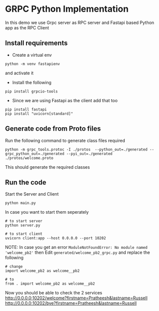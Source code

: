 # GRPC Python Implementation

In this demo we use Grpc server as RPC server and Fastapi based Python app as the RPC Client 

## Install requirements
* Create a virtual env  
```
python -m venv fastapienv
```
and activate it 

* Install the following  
```
pip install grpcio-tools
```

* Since we are using Fastapi as the client add that too  
```
pip install fastapi
pip install "uvicorn[standard]"
```

## Generate code from Proto files
Run the following command to generate class files required
```
python -m grpc_tools.protoc -I ./protos  --python_out=./generated --grpc_python_out=./generated --pyi_out=./generated ./protos/welcome.proto
```
This should generate the required classes


## Run the code
Start the Server and Client
```
python main.py
```

In case you want to start them seperately
```
# to start server
python server.py

# to start client
uvicorn client:app --host 0.0.0.0 --port 10202
```

NOTE: In case you get an error `ModuleNotFoundError: No module named 'welcome_pb2'` then Edit `generated/welcome_pb2_grpc.py` and replace the following
```
# change
import welcome_pb2 as welcome__pb2

# to 
from . import welcome_pb2 as welcome__pb2
```


Now you should be able to check the 2 services  
http://0.0.0.0:10202/welcome?firstname=Pratheesh&lastname=Russell  
http://0.0.0.0:10202/bye?firstname=Pratheesh&lastname=Russell  

